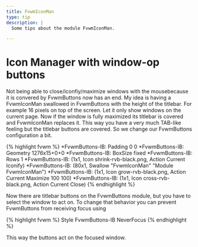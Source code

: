 ```yaml
---
title: FvwmIconMan
type: tip
description: |
  Some tips about the module FvwmIconMan.

---
```



# Icon Manager with window-op buttons



Not being able to close/iconfiy/maximize windows with the mousebecause it is
convered by FvwmButtons now has an end. My idea is having a FvwmIconMan
swallowed in FvwmButtons with the height of the titlebar. For example 16
pixels on top of the screen. Let it only show windows on the current page.
Now if the window is fully maximized its titlebar is covered and FvwmIconMan
replaces it. This way you have a very much TAB-like feeling but the titlebar
buttons are covered. So we change our FvwmButtons configuration a bit.


{% highlight fvwm %}
*FvwmButtons-IB: Padding 0 0
*FvwmButtons-IB: Geometry 1276x15+0+0
*FvwmButtons-IB: BoxSize fixed
*FvwmButtons-IB: Rows 1
*FvwmButtons-IB: (1x1, Icon shrink-rvb-black.png, Action Current Iconify)
*FvwmButtons-IB: (80x1, Swallow "FvwmIconMan" "Module FvwmIconMan")
*FvwmButtons-IB: (1x1, Icon grow-rvb-black.png, Action Current Maximize 100 100)
*FvwmButtons-IB: (1x1, Icon cross-rvb-black.png, Action Current Close)
{% endhighlight %}

Now there are titlebar buttons on the FvwmButtons module, but you have to
select the window to act on. To change that behavior you can prevent
FvwmButtons from receiving focus using

{% highlight fvwm %}
Style FvwmButtons-IB NeverFocus
{% endhighlight %}

This way the buttons act on the focused window.

